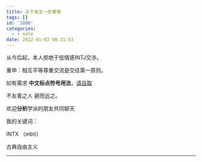 ```yaml
---
title: 关于发生一些事情
tags: []
id: '1080'
categories:
  - - note
date: 2022-01-03 06:31:53
---
```


从今后起，本人拒绝于低情感INTJ交涉。

重申：相互平等尊重交流是交往第一原则。

如有需求 **中文标点符号用法**，[请自取](https://www.jioushan.top/wp-content/uploads/2021/12/标点符号用法.pdf)

不友善之人 避而远之。

欢迎**分析**学派的朋友共同聊天

我的关键词：

INTX （mbti）

古典自由主义

* * *